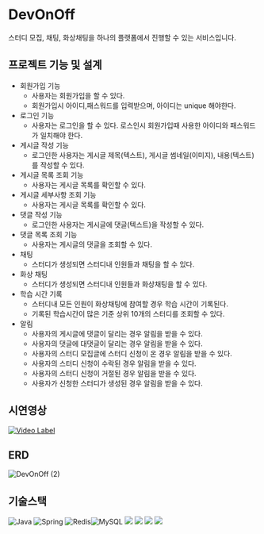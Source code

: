 # DevOnOff
스터디 모집, 채팅, 화상채팅을 하나의 플랫폼에서 진행할 수 있는 서비스입니다.
## 프로젝트 기능 및 설계
* 회원가입 기능
  * 사용자는 회원가입을 할 수 있다.
  * 회원가입시 아이디,패스워드를 입력받으며, 아이디는 unique 해야한다.
* 로그인 기능
  * 사용자는 로그인을 할 수 있다. 로스인시 회원가입때 사용한 아이디와 패스워드가 일치해야 한다.
* 게시글 작성 기능
  * 로그인한 사용자는 게시글 제목(텍스트), 게시글 썸네일(이미지), 내용(텍스트)를 작성할 수 있다.
* 게시글 목록 조회 기능
  * 사용자는 게시글 목록를 확인할 수 있다.
* 게시글 세부사항 조회 기능
  * 사용자는 게시글 목록를 확인할 수 있다.
* 댓글 작성 기능
  * 로그인한 사용자는 게시글에 댓글(텍스트)을 작성할 수 있다.
* 댓글 목록 조회 기능
  * 사용자는 게시글의 댓글을 조회할 수 있다.
* 채팅
  * 스터디가 생성되면 스터디내 인원들과 채팅을 할 수 있다.
* 화상 채팅
  * 스터디가 생성되면 스터디내 인원들과 화상채팅을 할 수 있다.
* 학습 시간 기록
  * 스터디내 모든 인원이 화상채팅에 참여할 경우 학습 시간이 기록된다.
  * 기록된 학습시간이 많은 기준 상위 10개의 스터디를 조회할 수 있다.
* 알림
  * 사용자의 게시글에 댓글이 달리는 경우 알림을 받을 수 있다.
  * 사용자의 댓글에 대댓글이 달리는 경우 알림을 받을 수 있다.
  * 사용자의 스터디 모집글에 스터디 신청이 온 경우 알림을 받을 수 있다.
  * 사용자의 스터디 신청이 수락된 경우 알림을 받을 수 있다.
  * 사용자의 스터디 신청이 거절된 경우 알림을 받을 수 있다.
  * 사용자가 신청한 스터디가 생성된 경우 알림을 받을 수 있다.
## 시연영상
[![Video Label](http://img.youtube.com/vi/stJ2JhYMtrs/0.jpg)](https://youtu.be/stJ2JhYMtrs)
## ERD
![DevOnOff (2)](https://github.com/user-attachments/assets/4a7ed5a4-e4ee-433a-9c23-28aa7a3c5aaf)
## 기술스택
![Java](https://img.shields.io/badge/java-%23ED8B00.svg?style=for-the-badge&logo=openjdk&logoColor=white)
![Spring](https://img.shields.io/badge/spring-%236DB33F.svg?style=for-the-badge&logo=spring&logoColor=white)
![Redis](https://img.shields.io/badge/redis-%23DD0031.svg?style=for-the-badge&logo=redis&logoColor=white)![MySQL](https://img.shields.io/badge/mysql-4479A1.svg?style=for-the-badge&logo=mysql&logoColor=white)
<img src="https://img.shields.io/badge/Amazon%20EC2-FF9900?style=for-the-badge&logo=Amazon%20EC2&logoColor=white">
<img src="https://img.shields.io/badge/Amazon%20S3-569A31?style=for-the-badge&logo=Amazon%20S3&logoColor=white">
<img src="https://img.shields.io/badge/webRTC-333333?style=for-the-badge&logo=webRTC&logoColor=white">
<img src="https://img.shields.io/badge/webSocket-333333?style=for-the-badge&logo=webSocket&logoColor=white">
